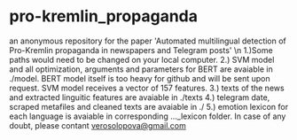 # pro-kremlin_propaganda
an anonymous repository for the paper 'Automated multilingual detection of Pro-Kremlin propaganda in newspapers and Telegram posts'
\n
1.)Some paths would need to be changed on your local computer.
2.) SVM model and all optimization, arguments and parameters for BERT are avaiable in ./model. BERT model itself is too heavy for github and will be sent upon request.
SVM model receives a vector of 157 features.
3.) texts of the news and extracted linguitic features are avaiable in ./texts
4.) telegram date, scraped metafiles and cleaned texts are avaiable in ./
5.) emotion lexicon for each language is avaiable in corresponding ..._lexicon folder.
In case of any doubt, please contant verosolopova@gmail.com
